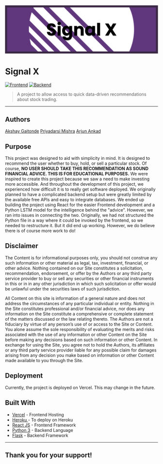 [![header][header-url]][header-link]

# Signal X
[![Frontend][Frontend-image]][Frontend-url]
[![Backend][Backend-image]][Backend-url]

> A project to allow access to quick data-driven recommendations about stock trading.

---
## Authors

[Akshay Gaitonde][linkedin-urlak]
[Priyadarsi Mishra][linkedin-urlp]
[Arjun Ankad][linkedin-urlar]


## Purpose

This project was designed to aid with simplicity in mind. It is designed to recommend 
the user whether to buy, hold, or sell a particular stock. Of course, **NO USER SHOULD**
**TAKE THIS RECOMMENDATION AS SOUND FINANCIAL ADVICE. THIS IS FOR EDUCATIONAL PURPOSES.**
We were inspired to create this project because we saw a need to make investing more 
accessible. And throughout the development of this project, we experienced how difficult it
is to really get software deployed. We originally planned to have a complicated backend 
setup but were greatly limited by the available free APIs and easy to integrate databases. 
We ended up building the project using React for the easier Frontend development and a Python 
LSTM model for the intelligence behind the "advice". However, we ran into issues in connecting
the two. Originally, we had not structured the Python file in a way where it could be invoked 
by the frontend, so we needed to restructure it. But it did end up working. However, we 
do believe there is of course more work to do!


## Disclaimer
The Content is for informational purposes only, you should not construe any such 
information or other material as legal, tax, investment, financial, or other advice.
Nothing contained on our Site constitutes a solicitation, recommendation, endorsement,
or offer by the Authors or any third party service provider to buy or sell any securities 
or other financial instruments in this or in in any other jurisdiction in which such 
solicitation or offer would be unlawful under the securities laws of such jurisdiction.

All Content on this site is information of a general nature and does not address the circumstances of any particular individual or entity. Nothing in the Site constitutes professional and/or financial advice, nor does any information on the Site constitute a comprehensive or complete statement of the matters discussed or the law relating thereto. 
The Authors are not a fiduciary by virtue of any person’s use of or access to the Site or Content. You alone assume the sole responsibility of evaluating the merits and risks 
associated with the use of any information or other Content on the Site before making any decisions based on such information or other Content. In exchange for using the Site, you 
agree not to hold the Authors, its affiliates or any third party service provider liable for any possible claim for damages arising from any decision you make based on information or 
other Content made available to you through the Site.


## Deployment

Currently, the project is deployed on Vercel. This may change in the future. 


## Built With

* [Vercel](https://vercel.com/) - Frontend Hosting
* [Heroku ](https://devcenter.heroku.com/) - To deploy on Heroku
* [React JS](https://react.dev/) - Frontend Framework
* [Python 3](https://www.python.org/) - Backend Language
* [Flask](https://flask.palletsprojects.com/en/3.0.x/) - Backend Framework


---

## Thank you for your support!


<!-- Markdown link & img dfn's -->

[header-url]: banner1.png
[header-link]: https://github.com/priyadarsimishra/Signal-X/blob/main/banner1.png?raw=true

[repository-url]: https://github.com/priyadarsimishra/Signal-X

[cloud-provider-url]: https://wbshopping.herokuapp.com

[linkedin-urlak]: https://www.linkedin.com/in/akshay-g-2a6108213/
[linkedin-urlp]: https://www.linkedin.com/in/priyadarsi-mishra/
[linkedin-urlar]: https://www.linkedin.com/in/arjun-ankad-428b261b8/


[Frontend-image]: https://img.shields.io/badge/Frontend-React-blue?style=for-the-badge
[Frontend-url]: https://img.shields.io/badge/Frontend-React-blue?style=for-the-badge
[Backend-image]: https://img.shields.io/badge/Backend-Python%203-important?style=for-the-badge
[Backend-url]: https://img.shields.io/badge/Backend-Python%203-important?style=for-the-badge